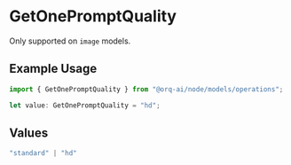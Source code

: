 # GetOnePromptQuality

Only supported on `image` models.

## Example Usage

```typescript
import { GetOnePromptQuality } from "@orq-ai/node/models/operations";

let value: GetOnePromptQuality = "hd";
```

## Values

```typescript
"standard" | "hd"
```